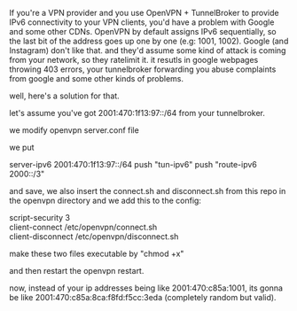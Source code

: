 If you're a VPN provider and you use OpenVPN + TunnelBroker to provide IPv6 connectivity to your VPN clients, you'd have a problem with Google and some other CDNs.
OpenVPN by default assigns IPv6 sequentially, so the last bit of the address goes up one by one (e.g: 1001, 1002). Google (and Instagram) don't like that. and they'd assume some kind of attack is coming from your network, so they ratelimit it.
it resutls in google webpages throwing 403 errors, your tunnelbroker forwarding you abuse complaints from google and some other kinds of problems.

well, here's a solution for that.

let's assume you've got 2001:470:1f13:97::/64 from your tunnelbroker.

we modify openvpn server.conf file

we put

server-ipv6 2001:470:1f13:97::/64
push "tun-ipv6"
push "route-ipv6 2000::/3"

and save, we also insert the connect.sh and disconnect.sh from this repo in the openvpn directory and we add this to the config:

script-security 3\
client-connect /etc/openvpn/connect.sh\
client-disconnect /etc/openvpn/disconnect.sh

make these two files executable by "chmod +x"

and then restart the openvpn restart.

now, instead of your ip addresses being like 2001:470:c85a:1001, its gonna be like 2001:470:c85a:8ca:f8fd:f5cc:3eda (completely random but valid).
